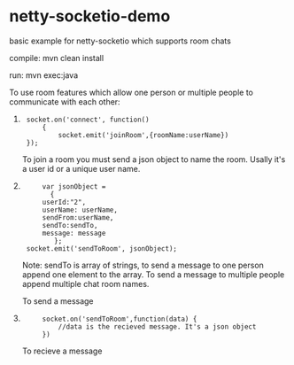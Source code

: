 # netty-socketio-demo
basic example for netty-socketio which supports room chats

compile: mvn clean install

run: mvn exec:java

To use room features which allow one person or multiple people to communicate with each other:

1. 		socket.on('connect', function()
      		{
        		socket.emit('joinRoom',{roomName:userName})
		});

      To join a room you must send a json object to name the room. Usally it's a user id or a unique user name.

2.    		var jsonObject =
		      {
			userId:"2",
			userName: userName,
			sendFrom:userName,
			sendTo:sendTo,
			message: message
		       };
		socket.emit('sendToRoom', jsonObject);

    Note: sendTo is array of strings, to send a message to one person append one element to the array. To send a message to multiple people append multiple chat room names.

      To send a message

3.     		socket.on('sendToRoom',function(data) {
          		//data is the recieved message. It's a json object
      		})

	To recieve a message
